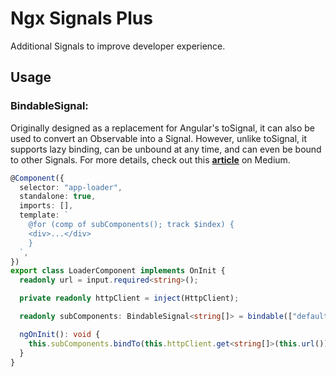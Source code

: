 # Ngx Signals Plus

Additional Signals to improve developer experience.

## Usage

### BindableSignal:

Originally designed as a replacement for Angular's toSignal, it can also be used to convert an Observable into a Signal. However, unlike toSignal, it supports lazy binding, can be unbound at any time, and can even be bound to other Signals. For more details, check out this **[article](https://medium.com/p/3aab51fb0cca)** on Medium.

```ts
@Component({
  selector: "app-loader",
  standalone: true,
  imports: [],
  template: `
    @for (comp of subComponents(); track $index) {
    <div>...</div>
    }
  `,
})
export class LoaderComponent implements OnInit {
  readonly url = input.required<string>();

  private readonly httpClient = inject(HttpClient);

  readonly subComponents: BindableSignal<string[]> = bindable(["default sub component"]);

  ngOnInit(): void {
    this.subComponents.bindTo(this.httpClient.get<string[]>(this.url()));
  }
}
```
